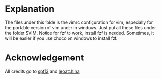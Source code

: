 # Explanation

The files under this folde is the vimrc configuration for vim, especially for the portable version of vim under in windows.
Just put all these files under the folder $VIM.
Notice for fzf to work, install fzf is needed. Sometimes, it will be easier if you use choco on windows to install fzf.

# Acknowledgement
All credits go to [spf13](https://github.com/spf13/spf13-vim) and [leoatchina](https://github.com/leoatchina/leoatchina-vim)
